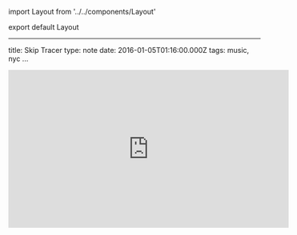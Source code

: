 import Layout from '../../components/Layout'

export default Layout

---

title: Skip Tracer
type: note
date: 2016-01-05T01:16:00.000Z
tags: music, nyc
...

<iframe width="560" height="315" src="https://www.youtube.com/embed/BhHTWA6wjvk" frameBorder="0" allowFullScreen></iframe>
